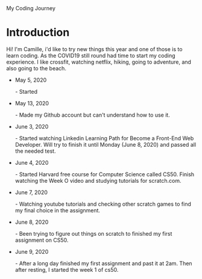 <!DOCTYPE html>
<html>
<head>
My Coding Journey
</head>

<body id="header">
<h1>Introduction</h1>  
<p>Hi! I'm Camille, i'd like to try new things this year and one of those is to learn coding. As the COVID19 still round had time to start my coding experience. I like crossfit, watching netflix, hiking, going to adventure, and also going to the beach.</p>
  
<ul>
  <li>May 5, 2020</li>
  <p> - Started </p>
  <li>May 13, 2020</li>
  <p> - Made my Github account but can't understand how to use it.</p>
  <li>June 3, 2020</li>
  <p> - Started watching Linkedin Learning Path for Become a Front-End Web Developer. Will try to finish it until Monday (June 8, 2020) and passed all the needed test. </p>
  <li>June 4, 2020</li>
  <p> - Started Harvard free course for Computer Science called CS50. Finish watching the Week O video and studying tutorials for scratch.com. </p>  
<li>June 7, 2020</li>
  <p> - Watching youtube tutorials and checking other scratch games to find my final choice in the assignment. </p>
<li>June 8, 2020</li>
  <p> - Been trying to figure out things on scratch to finished my first assignment on CS50. </p>
  <li>June 9, 2020</li>
  <p> - After a long day finished my first assignment and past it at 2am. Then after resting, I started the week 1 of cs50. </p>
</ul>
  
</body>
</html>
